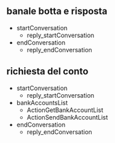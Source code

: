 ## banale botta e risposta
  * startConversation
    - reply_startConversation
  * endConversation
    - reply_endConversation

## richiesta del conto
  * startConversation
    - reply_startConversation
  * bankAccountsList
    - ActionGetBankAccountList
    - ActionSendBankAccountList
  * endConversation
    - reply_endConversation

